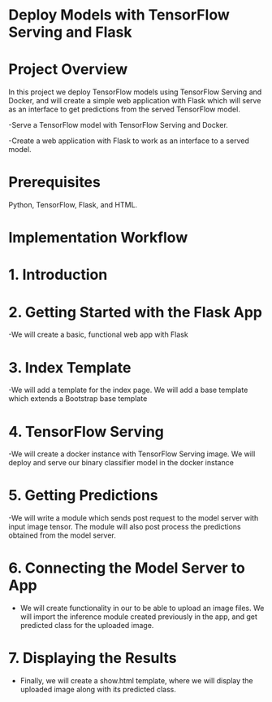 # Deploy Models with TensorFlow Serving and Flask

# Project Overview 
In this project we deploy TensorFlow models using TensorFlow Serving and Docker, and will create a simple web application with Flask which will serve as an interface to get predictions from the served TensorFlow model.

-Serve a TensorFlow model with TensorFlow Serving and Docker.

-Create a web application with Flask to work as an interface to a served model.

# Prerequisites 
Python, TensorFlow, Flask, and HTML.


# Implementation Workflow

# 1. Introduction

# 2. Getting Started with the Flask App
 -We will create a basic, functional web app with Flask

# 3. Index Template
-We will add a template for the index page.
 We will add a base template which extends a Bootstrap base template

# 4. TensorFlow Serving
 -We will create a docker instance with TensorFlow Serving image.
 We will deploy and serve our binary classifier model in the docker instance

# 5. Getting Predictions
 -We will write a module which sends post request to the model server with input image tensor.
  The module will also post process the predictions obtained from the model server.

# 6. Connecting the Model Server to App
 - We will create functionality in our to be able to upload an image files.
 We will import the inference module created previously in the app, and get predicted class for the uploaded image.

# 7. Displaying the Results
  - Finally, we will create a show.html template, where we will display the uploaded image along with its predicted class.
